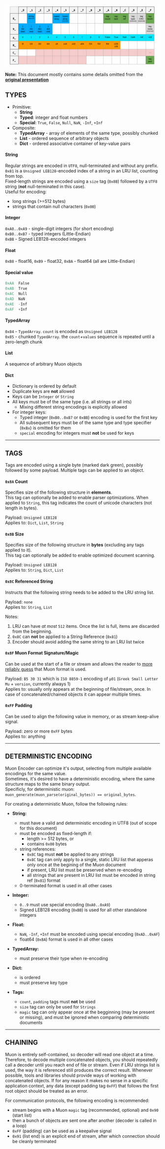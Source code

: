 
[![UTF8 unused code units](code-units.png?raw=true)](https://bit.ly/muon-present)

**Note:** This document mostly contains some details omitted from the [**original presentation**](https://bit.ly/muon-present)

## TYPES

- Primitive:
  - **String**
  - **Typed**: integer and float numbers
  - **Special**: `True`, `False`, `Null`, `NaN`, `-Inf`, `+Inf`
- Composite:
  - **TypedArray** - array of elements of the same type, possibly chunked
  - **List** - ordered sequence of arbitrary objects
  - **Dict** - ordered associative container of key-value pairs

#### String

Regular strings are encoded in `UTF8`, null-terminated and without any prefix.  
`0x81` is a `Unsigned LEB128`-encoded index of a string in an LRU list, counting from top.  
Fixed-length strings are encoded using a `size` tag (`0x8B`) followed by a `UTF8` string (**not** null-terminated in this case).  
Useful for encoding:
- long strings (>=512 bytes)
- strings that contain null characters (`0x00`)

#### Integer

`0xA0..0xA9` - single-digit integers (for short encoding)  
`0xB0..0xB7` - typed integers (Little-Endian)  
`0xBB` - Signed LEB128-encoded integers

#### Float

`0xB8` - float16, `0xB9` - float32, `0xBA` - float64 (all are Little-Endian)

#### Special value

```c
0xAA  False
0xAB  True
0xAC  Null
0xAD  NaN
0xAE  -Inf
0xAF  +Inf
```

#### TypedArray

`0x84` - `TypedArray`. `count` is encoded as `Unsigned LEB128`  
`0x85` - chunked `TypedArray`. the `count`+`values` sequence is repeated until a zero-length chunk

#### List

A sequence of arbitrary Muon objects

#### Dict

- Dictionary is ordered by default
- Duplicate keys are **not** allowed
- Keys can be `Integer` or `String`
- All keys must be of the same type (i.e. all strings or all ints)
  - Mixing different string encodings is explicitly allowed
- For integer keys:
  - Typed integer (`0xB0..0xB7` or `0xBB`) encoding is used for the first key
  - All subsequent keys must be of the same type and type specifier (`0xBx`) is omitted for them
  - `special` encoding for integers must **not** be used for keys

---

## TAGS

Tags are encoded using a single byte (marked dark green), possibly followed by some payload. Multiple tags can be applied to an object.

#### `0x8A` Count

Specifies size of the following structure in **elements**.  
This tag can optionally be added to enable parser optimizations.
When applied to `String`, this tag indicates the count of unicode characters (not length in bytes).

Payload: `Unsigned LEB128`  
Applies to: `Dict`, `List`, `String`

#### `0x8B` Size

Specifies size of the following structure in **bytes** (excluding any tags applied to it).  
This tag can optionally be added to enable optimized document scanning.

Payload: `Unsigned LEB128`  
Applies to: `String`, `Dict`, `List`

#### `0x8C` Referenced String

Instructs that the following string needs to be added to the LRU string list.

Payload: `none`  
Applies to: `String`, `List`

Notes:
1. LRU can have *at most* `512` items. Once the list is full, items are discarded from the beginning.
3. `0x8C` can **not** be applied to a String Reference (`0x81`)
4. Encoder should avoid adding the same string to an LRU list twice

#### `0x8F` Muon Format Signature/Magic

Can be used at the start of a file or stream and allows the reader to [more reliably guess](https://en.wikipedia.org/wiki/List_of_file_signatures) that Muon format is used.

Payload: `B5 30 31` which is `ISO 8859-1` encoding of `μ01` (`Greek Small Letter Mu` + `version`, currently always 1)  
Applies to: usually only appears at the beginning of file/stream, once. In case of concatenated/chained objects it can appear multiple times.

#### `0xFF` Padding

Can be used to align the following value in memory, or as stream keep-alive signal.

Payload: zero or more `0xFF` bytes  
Applies to: anything

---

## DETERMINISTIC ENCODING

Muon Encoder can optimize it's output, selecting from multiple available encodings for the same value.  
Sometimes, it's desired to have a deterministic encoding, where the same structure maps to the same binary output.  
Specificly, for deterministic muon: `muon_generate(muon_parse(original_bytes)) == original_bytes`.  

For creating a deterministic Muon, follow the following rules:

- **String:**
  - must have a valid and deterministic encoding in UTF8 (out of scope for this document)
  - must be encoded as fixed-length if:
    - length >= 512 bytes, or
    - contains `0x00` bytes
  - string references:
    - `0x8C` tag must **not** be applied to any strings
    - `0x8C` tag can only apply to a single, static LRU list that apperas only once at the begining of the Muon document
    - if present, LRU list must be preserved when re-encoding
    - all strings that are present in LRU list must be encoded in string ref (`0x81`) format
  - 0-terminated format is used in all other cases

- **Integer:**
  - `0..9` must use special encoding (`0xA0..0xA9`)
  - Signed LEB128 encoding (`0xBB`) is used for all other standalone integers
- **Float:**
  - `NaN`, `-Inf`, `+Inf` must be encoded using special encoding (`0xAD..0xAF`)
  - float64 (`0xBA`) format is used in all other cases
- **TypedArray:**
  - must preserve their type when re-encoding
- **Dict:**
  - is ordered
  - must preserve key type
- **Tags:**
  - `count`, `padding` tags must **not** be used
  - `size` tag can only be used for `Strings`
  - `magic` tag can only appear once at the begginning (may be present or missing), and must be ignored when comparing deterministic documents

---

## CHAINING

Muon is entirely self-contained, so decoder will read one object at a time. Therefore, to decode multiple concatenated objects, you should repeatedly call a decoder until you reach end of file or stream. Even if LRU strings list is used, the way it is referenced still produces the correct result. Whenever possible, tools and libraries should provide ways of working with concatenated objects. If for any reason it makes no sense in a specific application context, any data (except padding tag `0xFF`) that follows the first root object should be treated as an error.

For communication protocols, the following encoding is recommended:
- stream begins with a Muon `magic` tag (recommended, optional) and `0x90` (start list)
- then a bunch of objects are sent one after another (decoder is called in a loop)
- `0xFF` (padding) can be used as a keepalive signal
- `0x91` (list end) is an explicit end of stream, after which connection should be cleanly terminated
